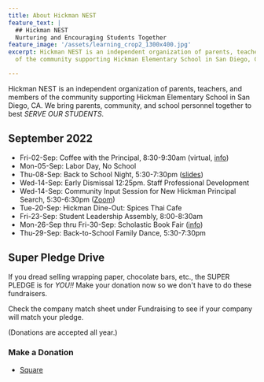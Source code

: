 ```yaml
---
title: About Hickman NEST
feature_text: |
  ## Hickman NEST
  Nurturing and Encouraging Students Together
feature_image: '/assets/learning_crop2_1300x400.jpg'
excerpt: Hickman NEST is an independent organization of parents, teachers, and members
  of the community supporting Hickman Elementary School in San Diego, CA.

---
```

Hickman NEST is an independent organization of parents, teachers, and members of the community supporting Hickman Elementary School in San Diego, CA. We bring parents, community, and school personnel together to best _SERVE OUR STUDENTS_.

## September 2022

* Fri-02-Sep: Coffee with the Principal, 8:30-9:30am (virtual, [info](https://drive.google.com/file/d/1m74OJIXRmNw8GsWVgW9sqbbm8qnIuxTg/view))
* Mon-05-Sep: Labor Day, No School
* Thu-08-Sep: Back to School Night, 5:30-7:30pm ([slides](http://track.spe.schoolmessenger.com/f/a/bs3pgzj6IHdxL82qoboLLA\~\~/AAAAAQA\~/RgRk_KaVP0R1aHR0cHM6Ly9tc2cuc2Nob29sbWVzc2VuZ2VyLmNvbS9tLz9zPUFhanNEelN2NUhZJm1hbD1mZjk2MzczYWYyNDQ4MGEwMzE3YzE0MGVhNDg3NjQ2NmU0YTFiMjQ5OWQ0NDRhOTY3YTExZWE5ZDZkMjU5N2Q0VwdzY2hvb2xtQgpjFxVzG2No6KRBUhNyamMuYWRtaW5AZ21haWwuY29tWAQAAAAB))
* Wed-14-Sep: Early Dismissal 12:25pm. Staff Professional Development
* Wed-14-Sep: Community Input Session for New Hickman Principal Search, 5:30-6:30pm ([Zoom](https://sandiegounified.zoom.us/j/83758153759))
* Tue-20-Sep: Hickman Dine-Out: Spices Thai Cafe
* Fri-23-Sep: Student Leadership Assembly, 8:00-8:30am
* Mon-26-Sep thru Fri-30-Sep: Scholastic Book Fair ([info](http://track.spe.schoolmessenger.com/f/a/jOv6lyw05zED_00WEs0OrQ\~\~/AAAAAQA\~/RgRk_KaVP0R1aHR0cHM6Ly9tc2cuc2Nob29sbWVzc2VuZ2VyLmNvbS9tLz9zPUFhanNEelN2NUhZJm1hbD05Y2MwNmJhMDIwNzg2YWVmN2YxYTQ0Yzg5Y2ViMzk1NDFkOGI3ODkxYjE2YTYzN2E1ZjFlMDQ2MWI0OThmMGIzVwdzY2hvb2xtQgpjFxVzG2No6KRBUhNyamMuYWRtaW5AZ21haWwuY29tWAQAAAAB))
* Thu-29-Sep: Back-to-School Family Dance, 5:30-7:30pm

## Super Pledge Drive

If you dread selling wrapping paper, chocolate bars, etc., the SUPER PLEDGE is for _YOU!!_ Make your donation now so we don't have to do these fundraisers.

Check the company match sheet under Fundraising to see if your company will match your pledge.

(Donations are accepted all year.)

### Make a Donation

* [Square](https://hickman-nest.square.site)